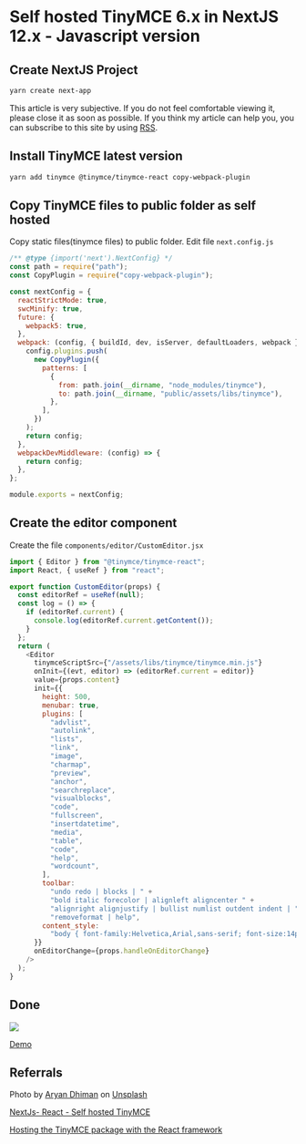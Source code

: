# Self hosted TinyMCE 6.x in NextJS 12.x - Javascript version

## Create NextJS Project

```bash
yarn create next-app
```

<!-- more -->

This article is very subjective. If you do not feel comfortable viewing it, please close it as soon as possible.
If you think my article can help you, you can subscribe to this site by using [RSS](https://iiiyu.com/atom.xml).

## Install TinyMCE latest version

```bash
yarn add tinymce @tinymce/tinymce-react copy-webpack-plugin
```

## Copy TinyMCE files to public folder as self hosted

Copy static files(tinymce files) to public folder. Edit file `next.config.js`

```javascript
/** @type {import('next').NextConfig} */
const path = require("path");
const CopyPlugin = require("copy-webpack-plugin");

const nextConfig = {
  reactStrictMode: true,
  swcMinify: true,
  future: {
    webpack5: true,
  },
  webpack: (config, { buildId, dev, isServer, defaultLoaders, webpack }) => {
    config.plugins.push(
      new CopyPlugin({
        patterns: [
          {
            from: path.join(__dirname, "node_modules/tinymce"),
            to: path.join(__dirname, "public/assets/libs/tinymce"),
          },
        ],
      })
    );
    return config;
  },
  webpackDevMiddleware: (config) => {
    return config;
  },
};

module.exports = nextConfig;
```

## Create the editor component

Create the file `components/editor/CustomEditor.jsx`

```javascript
import { Editor } from "@tinymce/tinymce-react";
import React, { useRef } from "react";

export function CustomEditor(props) {
  const editorRef = useRef(null);
  const log = () => {
    if (editorRef.current) {
      console.log(editorRef.current.getContent());
    }
  };
  return (
    <Editor
      tinymceScriptSrc={"/assets/libs/tinymce/tinymce.min.js"}
      onInit={(evt, editor) => (editorRef.current = editor)}
      value={props.content}
      init={{
        height: 500,
        menubar: true,
        plugins: [
          "advlist",
          "autolink",
          "lists",
          "link",
          "image",
          "charmap",
          "preview",
          "anchor",
          "searchreplace",
          "visualblocks",
          "code",
          "fullscreen",
          "insertdatetime",
          "media",
          "table",
          "code",
          "help",
          "wordcount",
        ],
        toolbar:
          "undo redo | blocks | " +
          "bold italic forecolor | alignleft aligncenter " +
          "alignright alignjustify | bullist numlist outdent indent | " +
          "removeformat | help",
        content_style:
          "body { font-family:Helvetica,Arial,sans-serif; font-size:14px }",
      }}
      onEditorChange={props.handleOnEditorChange}
    />
  );
}
```

## Done

![](https://s2.loli.net/2022/08/28/Us1EyN2njPd6Zcl.png)

[Demo](https://github.com/iiiyu/nextjs-tinymce-demo)

## Referrals

Photo by <a href="https://unsplash.com/@mylifeasaryan_?utm_source=unsplash&utm_medium=referral&utm_content=creditCopyText">Aryan Dhiman</a> on <a href="https://unsplash.com/s/photos/keyboard?utm_source=unsplash&utm_medium=referral&utm_content=creditCopyText">Unsplash</a>

[NextJs- React - Self hosted TinyMCE](https://gist.github.com/zhangshine/00607fa3fe89195ef0a0e88983174b37#file-tinymce-react-nextjs-md)

[Hosting the TinyMCE package with the React framework](https://www.tiny.cloud/docs/tinymce/6/react-pm-host/)
